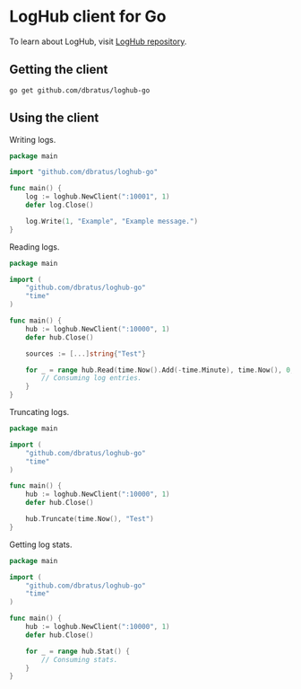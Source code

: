 # LogHub client for Go

To learn about LogHub, visit [LogHub repository](https://github.com/dbratus/loghub).

## Getting the client

```
go get github.com/dbratus/loghub-go
```

## Using the client

Writing logs.

```Go
package main

import "github.com/dbratus/loghub-go"

func main() {
	log := loghub.NewClient(":10001", 1)
	defer log.Close()

	log.Write(1, "Example", "Example message.")
}
```

Reading logs.

```Go
package main

import (
	"github.com/dbratus/loghub-go"
	"time"
)

func main() {
	hub := loghub.NewClient(":10000", 1)
	defer hub.Close()

	sources := [...]string{"Test"}

	for _ = range hub.Read(time.Now().Add(-time.Minute), time.Now(), 0, 255, sources[:]) {
		// Consuming log entries.
	}
}
```

Truncating logs.

```Go
package main

import (
	"github.com/dbratus/loghub-go"
	"time"
)

func main() {
	hub := loghub.NewClient(":10000", 1)
	defer hub.Close()

	hub.Truncate(time.Now(), "Test")
}
```

Getting log stats.

```Go
package main

import (
	"github.com/dbratus/loghub-go"
	"time"
)

func main() {
	hub := loghub.NewClient(":10000", 1)
	defer hub.Close()

	for _ = range hub.Stat() {
		// Consuming stats.
	}
}
```
